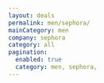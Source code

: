 ```yaml
---
layout: deals
permalink: men/sephora/
mainCategory: men
company: sephora
category: all
pagination:
  enabled: true
  category: men, sephora,
---
```







      

  

